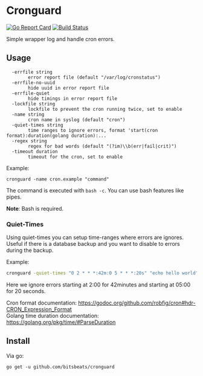 # Cronguard

[![Go Report Card](https://goreportcard.com/badge/github.com/bitsbeats/cronguard)](https://goreportcard.com/report/github.com/bitsbeats/cronguard)
[![Build Status](https://cloud.drone.io/api/badges/bitsbeats/cronguard/status.svg)](https://cloud.drone.io/bitsbeats/cronguard)

Simple wrapper log and handle cron errors.

## Usage

```
  -errfile string
    	error report file (default "/var/log/cronstatus")
  -errfile-no-uuid
    	hide uuid in error report file
  -errfile-quiet
    	hide timings in error report file
  -lockfile string
    	lockfile to prevent the cron running twice, set to enable
  -name string
    	cron name in syslog (default "cron")
  -quiet-times string
    	time ranges to ignore errors, format 'start(cron format):duration(golang duration):...
  -regex string
    	regex for bad words (default "(?im)\\b(err|fail|crit)")
  -timeout duration
    	timeout for the cron, set to enable
```

Example:

```
cronguard -name cron.example "command"
```

The command is executed with `bash -c`. You can use bash features like pipes.

**Note**: Bash is required.

### Quiet-Times

Using quiet-times you can setup time-ranges where errors are ignores. Useful if there is a database backup and you want to disable to errors during the backup.

Example:

```sh
cronguard -quiet-times "0 2 * * *:42m:0 5 * * *:20s" "echo hello world"
```

Here we ignore errors starting at 2:00 for 42minutes and starting at 05:00 for 20 seconds.

Cron format documentation: https://godoc.org/github.com/robfig/cron#hdr-CRON_Expression_Format  
Golang time duration documentation: https://golang.org/pkg/time/#ParseDuration

## Install

Via go:

```
go get -u github.com/bitsbeats/cronguard
```
